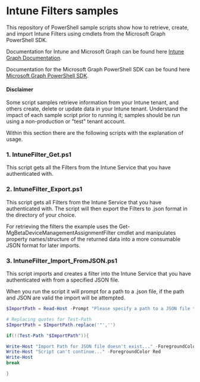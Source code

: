 # Intune Filters samples

This repository of PowerShell sample scripts show how to retrieve, create, and import Intune Filters using cmdlets from the Microsoft Graph PowerShell SDK.

Documentation for Intune and Microsoft Graph can be found here [Intune Graph Documentation](https://developer.microsoft.com/en-us/graph/docs/api-reference/beta/resources/intune_graph_overview).

Documentation for the Microsoft Graph PowerShell SDK can be found here [Microsoft Graph PowerShell SDK](https://learn.microsoft.com/en-us/powershell/microsoftgraph/get-started?view=graph-powershell-1.0).

#### Disclaimer
Some script samples retrieve information from your Intune tenant, and others create, delete or update data in your Intune tenant.  Understand the impact of each sample script prior to running it; samples should be run using a non-production or "test" tenant account. 

Within this section there are the following scripts with the explanation of usage.

### 1. IntuneFilter_Get.ps1
This script gets all the Filters from the Intune Service that you have authenticated with.

### 2. IntuneFilter_Export.ps1
This script gets all Filters from the Intune Service that you have authenticated with. The script will then export the Filters to .json format in the directory of your choice.

For retrieving the filters the example uses the Get-MgBetaDeviceManagementAssignmentFilter cmdlet and manipulates property names/structure of the returned data into a more consumable JSON format for later imports.

### 3. IntuneFilter_Import_FromJSON.ps1
This script imports and creates a filter into the Intune Service that you have authenticated with from a specified JSON file.

When you run the script it will prompt for a path to a .json file, if the path and JSON are valid the import will be attempted.

```PowerShell
$ImportPath = Read-Host -Prompt "Please specify a path to a JSON file to import data from e.g. C:\IntuneOutput\Policies\policy.json"

# Replacing quotes for Test-Path
$ImportPath = $ImportPath.replace('"','')

if(!(Test-Path "$ImportPath")){

Write-Host "Import Path for JSON file doesn't exist..." -ForegroundColor Red
Write-Host "Script can't continue..." -ForegroundColor Red
Write-Host
break

}
```
